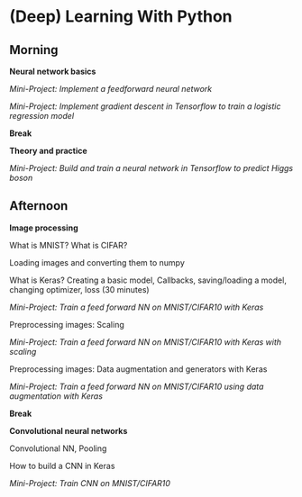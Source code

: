 # (Deep) Learning With Python

## Morning

**Neural network basics**

*Mini-Project: Implement a feedforward neural network*

*Mini-Project: Implement gradient descent in Tensorflow to train a logistic regression model*

**Break**

**Theory and practice**

*Mini-Project: Build and train a neural network in Tensorflow to predict Higgs boson*

## Afternoon

**Image processing**

What is MNIST? What is CIFAR?

Loading images and converting them to numpy

What is Keras? Creating a basic model, Callbacks, saving/loading a model, changing optimizer, loss (30 minutes)

*Mini-Project: Train a feed forward NN on MNIST/CIFAR10 with Keras*

Preprocessing images: Scaling

*Mini-Project: Train a feed forward NN on MNIST/CIFAR10 with Keras with scaling*

Preprocessing images: Data augmentation and generators with Keras

*Mini-Project: Train a feed forward NN on MNIST/CIFAR10 using data augmentation with Keras*

**Break**

**Convolutional neural networks**

Convolutional NN, Pooling

How to build a CNN in Keras

*Mini-Project: Train CNN on MNIST/CIFAR10*
